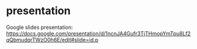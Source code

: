 # presentation

Google slides presentation: https://docs.google.com/presentation/d/1ncnJA4Gufr3TjTHmopYmTpu8Lf2qQbmudqrTWzO0h6E/edit#slide=id.p

